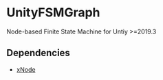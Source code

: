 # UnityFSMGraph
Node-based Finite State Machine for Untiy >=2019.3

## Dependencies
- [xNode](https://github.com/Siccity/xNode)
